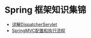 # Spring 框架知识集锦

- [详解DispatcherServlet](./详解DispatcherServlet.md)
- [SpringMVC配置和执行流程](./SpringMVC配置和执行流程.md)